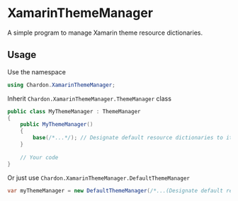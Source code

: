 # XamarinThemeManager

A simple program to manage Xamarin theme resource dictionaries.

## Usage

Use the namespace

```csharp
using Chardon.XamarinThemeManager;
```

Inherit `Chardon.XamarinThemeManager.ThemeManager` class

```csharp
public class MyThemeManager : ThemeManager
{
    public MyThemeManager()
    {
        base(/*...*/); // Designate default resource dictionaries to it.
    }
    
    // Your code
}
```

Or just use `Chardon.XamarinThemeManager.DefaultThemeManager`

```csharp
var myThemeManager = new DefaultThemeManager(/*...(Designate default resource dictionaries)*/);
```
